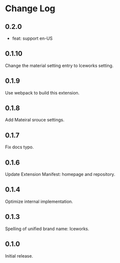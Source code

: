 # Change Log

## 0.2.0

- feat: support en-US 

## 0.1.10

Change the material setting entry to Iceworks setting. 

## 0.1.9

Use webpack to build this extension.

## 0.1.8

Add Mateiral srouce settings.

## 0.1.7

Fix docs typo.

## 0.1.6

Update Extension Manifest: homepage and repository.

## 0.1.4

Optimize internal implementation.

## 0.1.3

Spelling of unified brand name: Iceworks.

## 0.1.0

Initial release.
